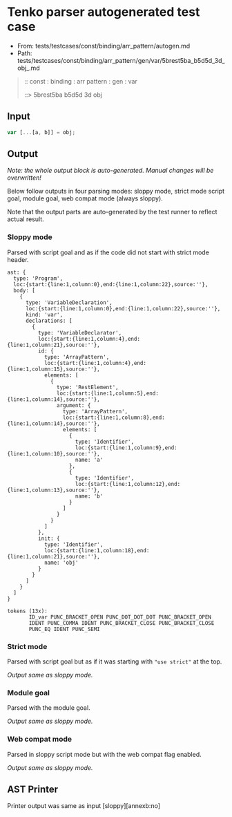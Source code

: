 # Tenko parser autogenerated test case

- From: tests/testcases/const/binding/arr_pattern/autogen.md
- Path: tests/testcases/const/binding/arr_pattern/gen/var/5brest5ba_b5d5d_3d_obj_.md

> :: const : binding : arr pattern : gen : var
>
> ::> 5brest5ba b5d5d 3d obj

## Input


`````js
var [...[a, b]] = obj;
`````

## Output

_Note: the whole output block is auto-generated. Manual changes will be overwritten!_

Below follow outputs in four parsing modes: sloppy mode, strict mode script goal, module goal, web compat mode (always sloppy).

Note that the output parts are auto-generated by the test runner to reflect actual result.

### Sloppy mode

Parsed with script goal and as if the code did not start with strict mode header.

`````
ast: {
  type: 'Program',
  loc:{start:{line:1,column:0},end:{line:1,column:22},source:''},
  body: [
    {
      type: 'VariableDeclaration',
      loc:{start:{line:1,column:0},end:{line:1,column:22},source:''},
      kind: 'var',
      declarations: [
        {
          type: 'VariableDeclarator',
          loc:{start:{line:1,column:4},end:{line:1,column:21},source:''},
          id: {
            type: 'ArrayPattern',
            loc:{start:{line:1,column:4},end:{line:1,column:15},source:''},
            elements: [
              {
                type: 'RestElement',
                loc:{start:{line:1,column:5},end:{line:1,column:14},source:''},
                argument: {
                  type: 'ArrayPattern',
                  loc:{start:{line:1,column:8},end:{line:1,column:14},source:''},
                  elements: [
                    {
                      type: 'Identifier',
                      loc:{start:{line:1,column:9},end:{line:1,column:10},source:''},
                      name: 'a'
                    },
                    {
                      type: 'Identifier',
                      loc:{start:{line:1,column:12},end:{line:1,column:13},source:''},
                      name: 'b'
                    }
                  ]
                }
              }
            ]
          },
          init: {
            type: 'Identifier',
            loc:{start:{line:1,column:18},end:{line:1,column:21},source:''},
            name: 'obj'
          }
        }
      ]
    }
  ]
}

tokens (13x):
       ID_var PUNC_BRACKET_OPEN PUNC_DOT_DOT_DOT PUNC_BRACKET_OPEN
       IDENT PUNC_COMMA IDENT PUNC_BRACKET_CLOSE PUNC_BRACKET_CLOSE
       PUNC_EQ IDENT PUNC_SEMI
`````

### Strict mode

Parsed with script goal but as if it was starting with `"use strict"` at the top.

_Output same as sloppy mode._

### Module goal

Parsed with the module goal.

_Output same as sloppy mode._

### Web compat mode

Parsed in sloppy script mode but with the web compat flag enabled.

_Output same as sloppy mode._

## AST Printer

Printer output was same as input [sloppy][annexb:no]
